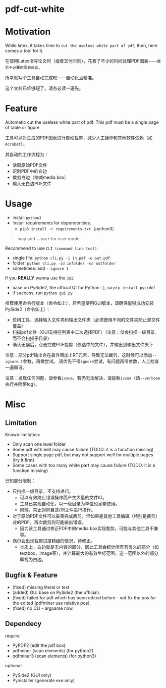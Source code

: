 # pdf-cut-white

# Motivation

While latex, it takes time to `cut the useless white part of pdf`, then, here comes a tool for it.

在使用Latex书写论文时（或者其他时刻），花费了不少的时间处理PDF图表——`裁剪不必要的图表白边`。

所幸就写个工具自动完成吧——自动化且精准。

这个文档已经够短了，请务必读一遍先。

# Feature

Automatic cut the useless white part of pdf. This pdf must be a single page of table or figure.

工具可以对生成的PDF图表进行自动裁剪，减少人工操作和其他软件依赖（如`Acrobat`）。

其自动的工作流程为：

- 读取原始PDF文件
- 识别PDF中的白边
- 裁剪白边（缩减media box）
- 输入无白边PDF文件

# Usage

- Install `python3`
- Install requirements for dependencies.
  - `pip3 install -r requirements.txt`（python3）

> may add `--user` for user mode

Recommend to use `CLI (command line tool)`:

- single file: `python cli.py -i in.pdf -o out.pdf`
- folder: `python cli.py -id infolder -od outfolder`
- sometimes: add `--ignore 1`

If you **REALLY** wanna use the `GUI`:

- base on PySide2, the official Qt for Python : ), so `pip install pyside2`
- if success, run `python gui.py`

推荐使用命令行版本（命令如上），若希望使用GUI版本，请确保能够成功安装PySide2（命令如上）：

- 启用工具，选择输入文件夹和输出文件夹（必须使用不同的文件夹防止源文件覆盖）
- 扫描pdf文件（GUI支持在列表中二次选择PDF）（注意：仅会扫描一级目录，而不会扫描子目录）
- 确认无误后，点击完成PDF裁剪（仅选中的文件），并输出到输出文件夹下

注意：部分pdf输出会在最外围加上RT元素，导致无法裁剪，这时候可以添加`--ignore 1`参数，再做尝试。 请优先不带`ignore`尝试，有问题再带参数，人工检查一遍即可。

注意：发现任何问题，请参看`issue`，若仍无法解决，请提新`issue`（请`--verbose`执行并附带log）。

# Misc

## Limitation

Known limitation:

- Only scan one level folder
- Some pdf with edit may cause failure (TODO: it is a function missing)
- Support single page pdf, but may not support well for multiple pages (try it first)
- Some cases with too many white part may cause failure (TODO: it is a function missing)

已知部分限制：

- 只扫描一级目录，不支持递归。
    - 可以有效防止错误操作而产生大量的文件IO。
    - 工具已实现自动化，以一级目录为单位也足够使用。
    - 同理，禁止对同目录/同文件进行操作。
- 对于原始PDF文件可以妥善完成裁剪，但如果是其他工具编辑（特别是裁剪）过的PDF，再次裁剪则可能输出错误。
    - 因为该工具通过修正PDF中的media box实现裁剪，可能与其他工具不兼容。
- 偶尔会出现裁剪过度精细的情况，待修正。
    - 本质上，白边就是无内容的部分，因此工具会统计所有有含义的部分（如textbox，image等），并计算最大的有效坐标范围，这一范围以外的部分即视为白边。


## Bugfix & Feature
- (fixed) missing literal or text
- (added) GUI base on PySide2 (the official).
- (fixed) failed for pdf which has been edited before - not fix the pos for the edited (pdfminer use relative pos).
- (fixed) no CLI - argparse now.

## Dependecy
require
- PyPDF2 (edit the pdf box)
- pdfminer (scan elements) (for python2)
- pdfminer3 (scan elements) (for python3)

optional
- PySide2 (GUI only)
- Pyinstaller (generate exe only)
